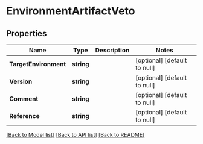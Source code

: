 # EnvironmentArtifactVeto

## Properties
Name | Type | Description | Notes
------------ | ------------- | ------------- | -------------
**TargetEnvironment** | **string** |  | [optional] [default to null]
**Version** | **string** |  | [optional] [default to null]
**Comment** | **string** |  | [optional] [default to null]
**Reference** | **string** |  | [optional] [default to null]

[[Back to Model list]](../README.md#documentation-for-models) [[Back to API list]](../README.md#documentation-for-api-endpoints) [[Back to README]](../README.md)


